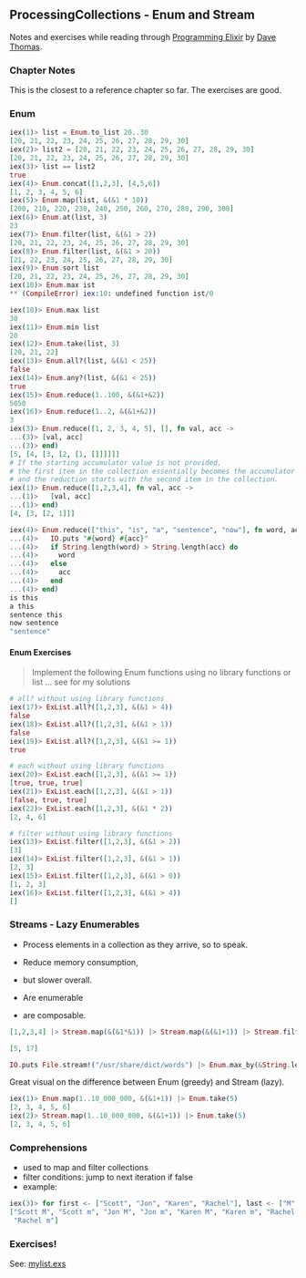 ## ProcessingCollections - Enum and Stream

Notes and exercises while reading through [Programming Elixir](https://pragprog.com/book/elixir13/programming-elixir-1-3) by [Dave Thomas](https://twitter.com/pragdave).

### Chapter Notes

This is the closest to a reference chapter so far. The exercises are good.

### Enum

```Elixir
iex(1)> list = Enum.to_list 20..30
[20, 21, 22, 23, 24, 25, 26, 27, 28, 29, 30]
iex(2)> list2 = [20, 21, 22, 23, 24, 25, 26, 27, 28, 29, 30]
[20, 21, 22, 23, 24, 25, 26, 27, 28, 29, 30]
iex(3)> list == list2
true
iex(4)> Enum.concat([1,2,3], [4,5,6])
[1, 2, 3, 4, 5, 6]
iex(5)> Enum.map(list, &(&1 * 10))
[200, 210, 220, 230, 240, 250, 260, 270, 280, 290, 300]
iex(6)> Enum.at(list, 3)
23
iex(7)> Enum.filter(list, &(&1 > 2))
[20, 21, 22, 23, 24, 25, 26, 27, 28, 29, 30]
iex(8)> Enum.filter(list, &(&1 > 20))
[21, 22, 23, 24, 25, 26, 27, 28, 29, 30]
iex(9)> Enum.sort list
[20, 21, 22, 23, 24, 25, 26, 27, 28, 29, 30]
iex(10)> Enum.max ist
** (CompileError) iex:10: undefined function ist/0

iex(10)> Enum.max list
30
iex(11)> Enum.min list
20
iex(12)> Enum.take(list, 3)
[20, 21, 22]
iex(13)> Enum.all?(list, &(&1 < 25))
false
iex(14)> Enum.any?(list, &(&1 < 25))
true
iex(15)> Enum.reduce(1..100, &(&1+&2))
5050
iex(16)> Enum.reduce(1..2, &(&1+&2))  
3
iex(3)> Enum.reduce([1, 2, 3, 4, 5], [], fn val, acc ->
...(3)> [val, acc]
...(3)> end)
[5, [4, [3, [2, [1, []]]]]]
# If the starting accumulator value is not provided,
# the first item in the collection essentially becomes the accumulator
# and the reduction starts with the second item in the collection.
iex(1)> Enum.reduce([1,2,3,4], fn val, acc ->
...(1)>   [val, acc]
...(1)> end)
[4, [3, [2, 1]]]

iex(4)> Enum.reduce(["this", "is", "a", "sentence", "now"], fn word, acc ->
...(4)>   IO.puts "#{word} #{acc}"
...(4)>   if String.length(word) > String.length(acc) do
...(4)>     word
...(4)>   else
...(4)>     acc
...(4)>   end
...(4)> end)
is this
a this
sentence this
now sentence
"sentence"
```

#### Enum Exercises

> Implement the following Enum functions using no library functions or list ...
see for my solutions

```Elixir
# all? without using library functions
iex(17)> ExList.all?([1,2,3], &(&1 > 4))  
false
iex(18)> ExList.all?([1,2,3], &(&1 > 1))
false
iex(19)> ExList.all?([1,2,3], &(&1 >= 1))
true

# each without using library functions
iex(20)> ExList.each([1,2,3], &(&1 >= 1))
[true, true, true]
iex(21)> ExList.each([1,2,3], &(&1 > 1))
[false, true, true]
iex(22)> ExList.each([1,2,3], &(&1 * 2))
[2, 4, 6]

# filter without using library functions
iex(13)> ExList.filter([1,2,3], &(&1 > 2))
[3]
iex(14)> ExList.filter([1,2,3], &(&1 > 1))
[2, 3]
iex(15)> ExList.filter([1,2,3], &(&1 > 0))
[1, 2, 3]
iex(16)> ExList.filter([1,2,3], &(&1 > 4))
[]

```

### Streams - Lazy Enumerables

* Process elements in a collection as they arrive, so to speak.
* Reduce memory consumption,
* but slower overall.

* Are enumerable
* are composable.

```Elixir
[1,2,3,4] |> Stream.map(&(&1*&1)) |> Stream.map(&(&1+1)) |> Stream.filter(fn x -> rem(x,2) == 1 end) |> Enum.to_list

[5, 17]
```

```Elixir
IO.puts File.stream!("/usr/share/dict/words") |> Enum.max_by(&String.length/1)
```
Great visual on the difference between Enum (greedy) and Stream (lazy).

```Elixir
iex(1)> Enum.map(1..10_000_000, &(&1+1)) |> Enum.take(5)
[2, 3, 4, 5, 6]
iex(2)> Stream.map(1..10_000_000, &(&1+1)) |> Enum.take(5)
[2, 3, 4, 5, 6]
```

### Comprehensions

* used to map and filter collections
* filter conditions: jump to next iteration if false
* example:

```Elixir
iex(3)> for first <- ["Scott", "Jon", "Karen", "Rachel"], last <- ["M", "m", "X"], last != "X", do: "#{first} #{last}"
["Scott M", "Scott m", "Jon M", "Jon m", "Karen M", "Karen m", "Rachel M",
 "Rachel m"]
```

### Exercises!

See: [mylist.exs](mylist.exs)
